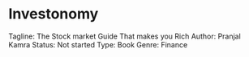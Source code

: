 # Investonomy

Tagline: The Stock market Guide That makes you Rich
Author: Pranjal Kamra
Status: Not started
Type: Book
Genre: Finance